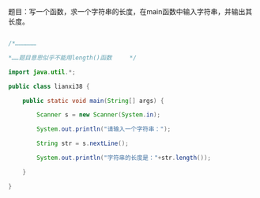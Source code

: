 题目：写一个函数，求一个字符串的长度，在main函数中输入字符串，并输出其长度。 
```java    
/*………………
*……题目意思似乎不能用length()函数     */
import java.util.*;
public class lianxi38 {
	public static void main(String[] args) {
		Scanner s = new Scanner(System.in);
		System.out.println("请输入一个字符串：");
		String str = s.nextLine();
		System.out.println("字符串的长度是："+str.length());
	}
} 
```